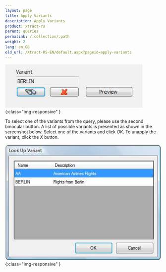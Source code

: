 ```yaml
---
layout: page
title: Apply Variants
description: Apply Variants
product: xtract-rs
parent: queries
permalink: /:collection/:path
weight: 2
lang: en_GB
old_url: /Xtract-RS-EN/default.aspx?pageid=apply-variants
---
```


![Query-Variant-001](/img/content/Query-Variant-001.png){:class="img-responsive" }

To select one of the variants from the query, please use the second binocular button. A list of possible variants is presented as shown in the screenshot below. Select one of the variants and click *OK*. To unapply the variant, click the *X* button.


![Query-Variant-002](/img/content/Query-Variant-002.png){:class="img-responsive" }